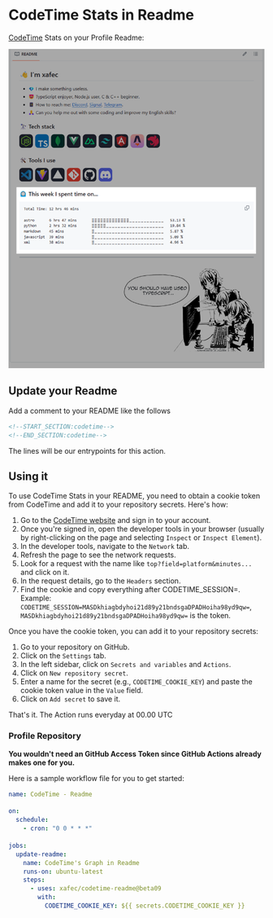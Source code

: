 # CodeTime Stats in Readme

<p>
<a href="https://codetime.dev">CodeTime</a> Stats on your Profile Readme:
</p>

![preview](./assets/image.png)

## Update your Readme

Add a comment to your README like the follows

```md
<!--START_SECTION:codetime-->
<!--END_SECTION:codetime-->
```

The lines will be our entrypoints for this action.

## Using it

To use CodeTime Stats in your README, you need to obtain a cookie token from CodeTime and add it to your repository secrets. Here's how:

1. Go to the [CodeTime website](https://codetime.dev) and sign in to your account.
2. Once you're signed in, open the developer tools in your browser (usually by right-clicking on the page and selecting `Inspect` or `Inspect Element`).
3. In the developer tools, navigate to the `Network` tab.
4. Refresh the page to see the network requests.
5. Look for a request with the name like `top?field=platform&minutes...` and click on it.
6. In the request details, go to the `Headers` section.
7. Find the cookie and copy everything after CODETIME_SESSION=. Example: `CODETIME_SESSION=MASDkhiagbdyhoi21d89y21bndsgaDPADHoiha98yd9qw=`, `MASDkhiagbdyhoi21d89y21bndsgaDPADHoiha98yd9qw=` is the token.

Once you have the cookie token, you can add it to your repository secrets:

1. Go to your repository on GitHub.
2. Click on the `Settings` tab.
3. In the left sidebar, click on `Secrets and variables` and `Actions`.
4. Click on `New repository secret`.
5. Enter a name for the secret (e.g., `CODETIME_COOKIE_KEY`) and paste the cookie token value in the `Value` field.
6. Click on `Add secret` to save it.

That's it. The Action runs everyday at 00.00 UTC

### Profile Repository

**You wouldn't need an GitHub Access Token since GitHub Actions already makes one for you.**

Here is a sample workflow file for you to get started:
```yml
name: CodeTime - Readme

on:
  schedule:
    - cron: "0 0 * * *"

jobs:
  update-readme:
    name: CodeTime's Graph in Readme
    runs-on: ubuntu-latest
    steps:
      - uses: xafec/codetime-readme@beta09
        with:
          CODETIME_COOKIE_KEY: ${{ secrets.CODETIME_COOKIE_KEY }}
```

